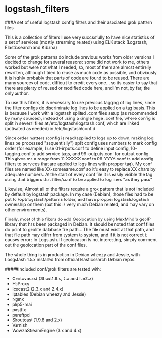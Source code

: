 # logstash_filters
###A set of useful logstash config filters and their asociated grok pattern files

This is a collection of filters I use very succssfully to have nice statistics of a set of services (mostly streaming related) using ELK stack (Logstash, Elasticsearch and Kibana)

Some of the grok patterns do include previous works from older versions I decided to change for several reasons:
some did not work to me, others worked but were not what I needed, so, most of them are almost entirelly rewritten, although I tried to reuse as much code as possible, and obviously it is highly probably that parts of code are found to be reused.
There are many sources of code, difficult to credit every one... so its easier to say that there are plenty of reused or modified code here, and I'm not, by far, the only author.

To use this filters, it is necessary to use previous tagging of log lines, since the filter configs do discriminate log lines to be applied on a tag basis.
This is because I work with a logstash splited .conf files setup (as recommended by many sources), instead of using a single huge .conf file, where config is split in several files at /etc/logstash/logstash.conf, which are linked (activated as needed) in /etc/logstash/conf.d

Since order matters (config is read/applied to logs up to down, making log lines be processed "sequentially") split config uses numbers to mark config order (for example, I use 01-inputs.conf to define input config, 10-tagging.conf to add service tags, and 99-outputs.conf for output config. This gives me a range from 11-XXXXX.conf to 98-YYYY.conf to add config filters to services that are applied to logs lines with propper tag).
My conf files are named like XX-somename.conf so it's easy to replace XX chars by adequate numbers.
At the start of every conf file it is easily visible the tag string that triggers that filter/conf to be applied to log lines "as they pass"

Likewise, Almost all of the filters require a grok pattern that is not included by default by logstash package. In my case (Debian), those files had to be put to /opt/logstash/patterns folder, and have propper logstash:logstash ownership on them (but this is very much Debian related, and may vary on other environments).

Finally, most of this filters do add Geolocation by using MaxMind's geoIP library that has been packaged in Debian.
It should be noted that conf files do point to geolite database file path... The file must exist at that path, and that file path may differ from system to system, and if it is not correct it causes errors in Logstash.
If geolocation is not interesting, simply comment out the geolocation part of the conf files.

The whole thing is in production in Debian wheezy and Jessie, with Losgstash 1.5.x installed from official Elasticsearch Debian repos.

#####Included conf/grok filters are tested with:
- Centovacast (Shout1.9.x, 2.x and Ice2.x)
- HaProxy
- Icecast2 (2.3.x and 2.4.x)
- Iptables (Debian wheezy and Jessie)
- Nginx
- php5-mail
- postfix
- pureftpd
- Shoutcast (1.9.8 and 2.x)
- Varnish
- WowzaStreamEngine (3.x and 4.x)
